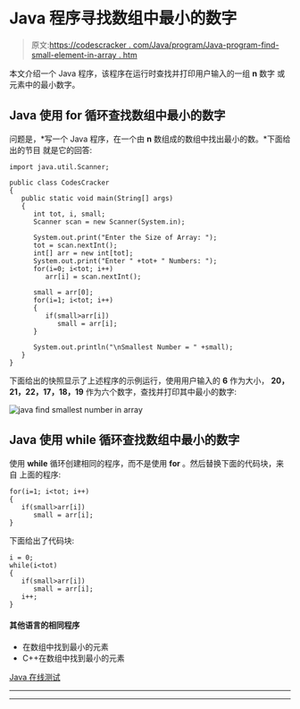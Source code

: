 # Java 程序寻找数组中最小的数字

> 原文:[https://codescracker . com/Java/program/Java-program-find-small-element-in-array . htm](https://codescracker.com/java/program/java-program-find-smallest-element-in-array.htm)

本文介绍一个 Java 程序，该程序在运行时查找并打印用户输入的一组 **n** 数字 或元素中的最小数字。

## Java 使用 for 循环查找数组中最小的数字

问题是，*写一个 Java 程序，在一个由 **n** 数组成的数组中找出最小的数。*下面给出的节目 就是它的回答:

```
import java.util.Scanner;

public class CodesCracker
{
   public static void main(String[] args)
   {
      int tot, i, small;
      Scanner scan = new Scanner(System.in);

      System.out.print("Enter the Size of Array: ");
      tot = scan.nextInt();
      int[] arr = new int[tot];
      System.out.print("Enter " +tot+ " Numbers: ");
      for(i=0; i<tot; i++)
         arr[i] = scan.nextInt();

      small = arr[0];
      for(i=1; i<tot; i++)
      {
         if(small>arr[i])
            small = arr[i];
      }

      System.out.println("\nSmallest Number = " +small);
   }
}
```

下面给出的快照显示了上述程序的示例运行，使用用户输入的 **6** 作为大小， **20，21，22，17，18，19** 作为六个数字，查找并打印其中最小的数字:

![java find smallest number in array](../Images/bbf62a5bb8eb5f6f716dec5a1c460131.png)

## Java 使用 while 循环查找数组中最小的数字

使用 **while** 循环创建相同的程序，而不是使用 **for** 。然后替换下面的代码块，来自 上面的程序:

```
for(i=1; i<tot; i++)
{
   if(small>arr[i])
      small = arr[i];
}
```

下面给出了代码块:

```
i = 0;
while(i<tot)
{
   if(small>arr[i])
      small = arr[i];
   i++;
}
```

#### 其他语言的相同程序

*   在数组中找到最小的元素
*   C++在数组中找到最小的元素

[Java 在线测试](/exam/showtest.php?subid=1)

* * *

* * *
